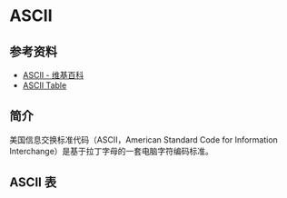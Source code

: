 # ASCII

## 参考资料

- [ASCII - 维基百科](https://zh.wikipedia.org/zh-cn/ASCII)
- [ASCII Table](https://www.asciitable.com)

## 简介

美国信息交换标准代码（ASCII，American Standard Code for Information Interchange）是基于拉丁字母的一套电脑字符编码标准。

## ASCII 表

<Assets file="asciifull.gif" />

